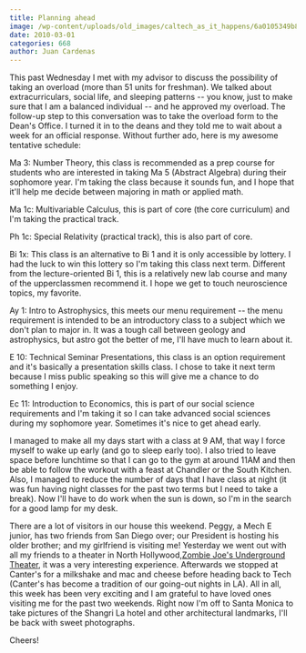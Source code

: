```yaml
---
title: Planning ahead
image: /wp-content/uploads/old_images/caltech_as_it_happens/6a0105349b8251970b0120a8d856ef970b.png
date: 2010-03-01
categories: 668
author: Juan Cardenas
---
```



This past Wednesday I met with my advisor to discuss the possibility of taking an overload (more than 51 units for freshman). We talked about extracurriculars, social life, and sleeping patterns -- you know, just to make sure that I am a balanced individual -- and he approved my overload. The follow-up step to this conversation was to take the overload form to the Dean's Office. I turned it in to the deans and they told me to wait about a week for an official response. Without further ado, here is my awesome tentative schedule:

Ma 3: Number Theory, this class is recommended as a prep course for students who are interested in taking Ma 5 (Abstract Algebra) during their sophomore year. I'm taking the class because it sounds fun, and I hope that it'll help me decide between majoring in math or applied math.

Ma 1c: Multivariable Calculus, this is part of core (the core curriculum) and I'm taking the practical track.

Ph 1c: Special Relativity (practical track), this is also part of core.

Bi 1x: This class is an alternative to Bi 1 and it is only accessible by lottery. I had the luck to win this lottery so I'm taking this class next term. Different from the lecture-oriented Bi 1, this is a relatively new lab course and many of the upperclassmen recommend it. I hope we get to touch neuroscience topics, my favorite.

Ay 1: Intro to Astrophysics, this meets our menu requirement -- the menu requirement is intended to be an introductory class to a subject which we don't plan to major in. It was a tough call between geology and astrophysics, but astro got the better of me, I'll have much to learn about it.

E 10: Technical Seminar Presentations, this class is an option requirement and it's basically a presentation skills class. I chose to take it next term because I miss public speaking so this will give me a chance to do something I enjoy.

Ec 11: Introduction to Economics, this is part of our social science requirements and I'm taking it so I can take advanced social sciences during my sophomore year. Sometimes it's nice to get ahead early.

I managed to make all my days start with a class at 9 AM, that way I force myself to wake up early (and go to sleep early too). I also tried to leave space before lunchtime so that I can go to the gym at around 11AM and then be able to follow the workout with a feast at Chandler or the South Kitchen. Also, I managed to reduce the number of days that I have class at night (it was fun having night classes for the past two terms but I need to take a break). Now I'll have to do work when the sun is down, so I'm in the search for a good lamp for my desk.

There are a lot of visitors in our house this weekend. Peggy, a Mech E junior, has two friends from San Diego over; our President is hosting his older brother; and my girlfriend is visiting me! Yesterday we went out with all my friends to a theater in North Hollywood,[Zombie Joe's Underground Theater](https://zombiejoes.homestead.com/), it was a very interesting experience. Afterwards we stopped at Canter's for a milkshake and mac and cheese before heading back to Tech (Canter's has become a tradition of our going-out nights in LA). All in all, this week has been very exciting and I am grateful to have loved ones visiting me for the past two weekends. Right now I'm off to Santa Monica to take pictures of the Shangri La hotel and other architectural landmarks, I'll be back with sweet photographs.

Cheers!

